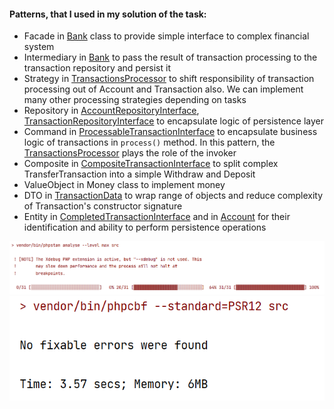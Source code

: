#### Patterns, that I used in my solution of the task:
* Facade in [Bank](src%2FBank.php) class to provide simple interface to complex financial system
* Intermediary in [Bank](src%2FBank.php) to pass the result of transaction processing to the transaction repository and persist it
* Strategy in [TransactionsProcessor](src%2FTransactionsProcessors%2FTransactionsProcessor.php) to shift responsibility of transaction processing out of Account and Transaction also. We can implement many other processing strategies depending on tasks
* Repository in [AccountRepositoryInterface](src%2FRepositories%2FAccountRepository%2FAccountRepositoryInterface.php), [TransactionRepositoryInterface](src%2FRepositories%2FTransactionRepository%2FTransactionRepositoryInterface.php) to encapsulate logic of persistence layer
* Command in [ProcessableTransactionInterface](src%2FTransactions%2FProcessableTransactions%2FProcessableTransactionInterface.php) to encapsulate business logic of transactions in `process()` method. In this pattern, the [TransactionsProcessor](src%2FTransactionsProcessors%2FTransactionsProcessor.php) plays the role of the invoker
* Composite in [CompositeTransactionInterface](src%2FTransactions%2FProcessableTransactions%2FCompositeTransactions%2FCompositeTransactionInterface.php) to split complex TransferTransaction into a simple Withdraw and Deposit
* ValueObject in Money class to implement money
* DTO in [TransactionData](src%2FTransactions%2FTransactionData.php) to wrap range of objects and reduce complexity of Transaction's constructor signature
* Entity in [CompletedTransactionInterface](src%2FTransactions%2FCompletedTransactions%2FCompletedTransactionInterface.php) and in [Account](src%2FAccount%2FAccount.php) for their identification and ability to perform persistence operations

![phpstan.png](phpstan.png)
![csfixer.png](csfixer.png)
